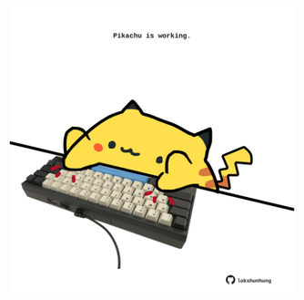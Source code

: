 <!-- built at 26/01/2022, 20:00:58 UTC -->
<p align="center">
  <img width="500" height="500" src="./ReadmeImage.svg">
</p>
